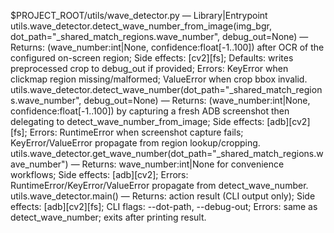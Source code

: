 $PROJECT_ROOT/utils/wave_detector.py — Library|Entrypoint
utils.wave_detector.detect_wave_number_from_image(img_bgr, dot_path="_shared_match_regions.wave_number", debug_out=None) — Returns: (wave_number:int|None, confidence:float[-1..100]) after OCR of the configured on-screen region; Side effects: [cv2][fs]; Defaults: writes preprocessed crop to debug_out if provided; Errors: KeyError when clickmap region missing/malformed; ValueError when crop bbox invalid.
utils.wave_detector.detect_wave_number(dot_path="_shared_match_regions.wave_number", debug_out=None) — Returns: (wave_number:int|None, confidence:float[-1..100]) by capturing a fresh ADB screenshot then delegating to detect_wave_number_from_image; Side effects: [adb][cv2][fs]; Errors: RuntimeError when screenshot capture fails; KeyError/ValueError propagate from region lookup/cropping.
utils.wave_detector.get_wave_number(dot_path="_shared_match_regions.wave_number") — Returns: wave_number:int|None for convenience workflows; Side effects: [adb][cv2]; Errors: RuntimeError/KeyError/ValueError propagate from detect_wave_number.
utils.wave_detector.main() — Returns: action result (CLI output only); Side effects: [adb][cv2][fs]; CLI flags: --dot-path, --debug-out; Errors: same as detect_wave_number; exits after printing result.
